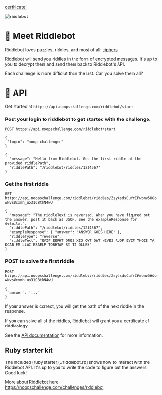 [certificate!](https://api.noopschallenge.com/riddlebot/certificate/IBznldIh93lG1PYAVVo31AQnJ9TEKrgtND8fLo-Tvfo)

![riddlebot](https://user-images.githubusercontent.com/212941/60119479-6713fc00-9733-11e9-93c6-91a773fc0270.png)

# 👋 Meet Riddlebot

Riddlebot loves puzzles, riddles, and most of all: [ciphers](https://en.wikipedia.org/wiki/Cipher).

Riddlebot will send you riddles in the form of encrypted messages. It's up to you to decrypt them and send them back to Riddlebot's API.

Each challenge is more difficlut than the last. Can you solve them all?

# 🤖 API

Get started at `https://api.noopschallenge.com/riddlebot/start`

### Post your login to riddlebot to get started with the challenge.

`POST https://api.noopschallenge.com/riddlebot/start`

```
{
 "login": "noop-challenger"
}
```

```
{
  "message": "Hello from Riddlebot. Get the first riddle at the provided riddlePath",
  "riddlePath": "/riddlebot/riddles/1234567"
}
```


### Get the first riddle

`GET https://api.noopschallenge.com/riddlebot/riddles/Zsy4sdsCuYrIPwbnw5HOowNvsWcxmh_uo31C8tkN4wU`

```
{
  "message": "The riddleText is reversed. When you have figured out the answer, post it back as JSON. See the exampleResponse for details.",
  "riddlePath": "/riddlebot/riddles/1234567",
  "exampleResponse": { "answer": "ANSWER GOES HERE" },
  "riddleType": "reverse",
  "riddleText": "EVIF EERHT OREZ XIS OWT OWT NEVES RUOF EVIF THGIE TA KCAB EM LLAC ESAELP TOBHTAP SI TI OLLEH"
}
```

### POST to solve the first riddle

`POST https://api.noopschallenge.com/riddlebot/riddles/Zsy4sdsCuYrIPwbnw5HOowNvsWcxmh_uo31C8tkN4wU`

```
{
 "answer": "..."
}
```

If your answer is correct, you will get the path of the next riddle in the response.

If you can solve all of the riddles, Riddlebot will grant you a certificate of riddleology.

See the [API documentation](./API.md) for more information.

## Ruby starter kit

The included (ruby starter)[./riddlebot.rb] shows how to interact with the Riddlebot API. It's up to you to write the code to figure out the answers. Good luck!

More about Riddlebot here: https://noopschallenge.com/challenges/riddlebot
